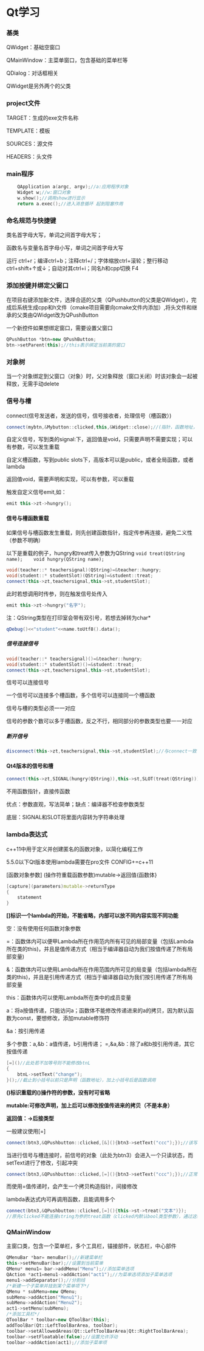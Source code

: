 # Qt学习


### 基类

QWidget：基础空窗口

QMainWindow：主菜单窗口，包含基础的菜单栏等

QDialog：对话框相关

QWidget是另外两个的父类

### project文件

TARGET：生成的exe文件名称

TEMPLATE：模板

SOURCES：源文件

HEADERS：头文件

### main程序

```c++
    QApplication a(argc, argv);//a:应用程序对象
    Widget w;//w:窗口对象
    w.show();//调用show进行显示
    return a.exec();//进入消息循环 起到阻塞作用
```

### 命名规范与快捷键

类名首字母大写，单词之间首字母大写；

函数名与变量名首字母小写，单词之间首字母大写

运行 ctrl+r；编译ctrl+b；注释ctrl+/；字体缩放ctrl+滚轮；整行移动ctrl+shift+↑或↓；自动对其ctrl+i；同名h和cpp切换 F4

### 添加按键并绑定父窗口

在项目右键添加新文件，选择合适的父类（QPushbutton的父类是QWidget），完成后系统生成cpp和h文件（cmake项目需要向cmake文件内添加）,将头文件和继承的父类由QWidget改为QPushButton

一个新控件如果想绑定窗口，需要设置父窗口

```c++
QPushButton *btn=new QPushButton;
btn->setParent(this);//this表示绑定当前类的窗口
```

### 对象树

当一个对象绑定到父窗口（对象）时，父对象释放（窗口关闭）时该对象会一起被释放，无需手动delete

### 信号与槽

connect(信号发送者，发送的信号，信号接收者，处理信号（槽函数）)

```c++
connect(mybtn,&Mybutton::clicked,this,&Widget::close);//(指针，函数地址，指针，函数地址)
```

自定义信号，写到类的signal:下，返回值是void，只需要声明不需要实现；可以有参数，可以发生重载

自定义槽函数，写到public slots下，高版本可以是public，或者全局函数，或者lambda

返回值void，需要声明和实现，可以有参数，可以重载

触发自定义信号emit,如：

```c++
emit this->zt->hungry();
```

#### 信号与槽函数重载

如果信号与槽函数发生重载，则先创建函数指针，指定传参再连接，避免二义性（参数不明确）

以下是重载的例子，hungry和treat传入参数为QString	```void treat(QString name);	void hungry(QString name);```

```c++
void(teacher::* teachersignal)(QString)=&teacher::hungry;
void(student::* studentSlot)(QString)=&student::treat;
connect(this->zt,teachersignal,this->st,studentSlot);
```

此时若想调用时传参，则在触发信号处传入

```c++
emit this->zt->hungry("名字");
```

注：QString类型在打印室会带有双引号，若想去掉转为char*

```c++
qDebug()<<"student"<<name.toUtf8().data();
```

##### 信号连接信号

```c++
void(teacher::* teachersignal)()=&teacher::hungry;
void(student::* studentSlot)()=&student::treat;
connect(this->zt,teachersignal,this->st,studentSlot);
```

信号可以连接信号

一个信号可以连接多个槽函数，多个信号可以连接同一个槽函数

信号与槽的类型必须一一对应

信号的参数个数可以多于槽函数，反之不行，相同部分的参数类型也要一一对应

##### 断开信号

```c++
disconnect(this->zt,teachersignal,this->st,studentSlot);//与connect一致
```

#### Qt4版本的信号和槽

```c++
connect(this->zt,SIGNAL(hungry(QString)),this->st,SLOT(treat(QString)));
```

不用函数指针，直接传函数

优点：参数直观，写法简单；缺点：编译器不检查参数类型

底层：SIGNAL和SLOT将里面内容转为字符串处理

### lambda表达式

c++11中用于定义并创建匿名的函数对象，以简化编程工作

5.5.0以下Qt版本使用lambda需要在pro文件 CONFIG+=c++11

[函数对象参数] (操作符重载函数参数)mutable->返回值{函数体}

```c++
[capture](parameters)mutable->returnType
{
    statement
}
```

**[]标识一个lambda的开始，不能省略，内部可以放不同内容实现不同功能**

空：没有使用任何函数对象参数

=：函数体内可以便甲Lambda所在作用范内所有可见的局部变量（包括Lambda所在类的this)，并且是值传递方式（相当于编译器自动为我们按值传递了所有局部变量)

&：函数体内可以使用Lambda所在作用范围内所可见的局变量（包括lambda所在类的this)，并且是引用传递方式（相当于编译器自动为我们按引用传递了所有局部变量

this：函数体内可以使用Lambda所在类中的成员变量

a：将a按值传递，只能访问a；函数体不能修改传递进来的a的拷贝，因为默认函数为const，要想修改，添加mutable修饰符

&a：按引用传递

多个参数：a,&b：a值传递，b引用传递；	=,&a,&b：除了a和b按引用传递，其它按值传递			

```c++
[=]()//此处若不加等号则不能修改btnL
{
    btnL->setText("change");
}();//截止到小括号以前只是声明（函数地址），加上小括号后是函数调用
```

**()标识重载的()操作符的参数，没有时可省略**

**mutable:可修改声明，加上后可以修改按值传进来的拷贝（不是本身）**

**返回值：->后接类型**

一般建议使用[=]

```c++
connect(btn3,&QPushbutton::clicked,[&](){btn3->setText("ccc");});//该写法会报错
```

当进行信号与槽连接时，前信号的对象（此处为btn3）会进入一个只读状态，而setText进行了修改，引起冲突

```c++
connect(btn3,&QPushbutton::clicked,[=](){btn3->setText("ccc");});//正常运行
```

而使用=值传递时，会产生一个拷贝构造指针，间接修改

lambda表达式内可再调用函数，且能调用多个

```c++
connect(btn3,&QPushbutton::clicked,[=](){this->st->treat("文本")});
//原先clicked不能连接string为参的treat函数（clicked内默认bool类型参数），通过这种方式可以间接连接
```

### QMainWindow

主窗口类，包含一个菜单栏，多个工具栏，锚接部件，状态栏，中心部件

```c++
QMenuBar *bar= menuBar();//新建菜单栏
this->setMenuBar(bar);//设置到当前菜单
QMenu* menu1= bar->addMenu("Menu");//添加菜单选项
QAction *act1=menu1->addAction("act1");//为菜单选项添加子菜单选项
menu1->addSeparator();//分割线
/*新建一个子菜单并挂到某个菜单项下*/
QMenu * subMenu=new QMenu;
subMenu->addAction("Menu1");
subMenu->addAction("Menu2");
act1->setMenu(subMenu);
/*添加工具栏*/
QToolBar * toolbar=new QToolBar(this);
addToolBar(Qt::LeftToolBarArea, toolbar);
toolbar->setAllowedAreas(Qt::LeftToolBarArea|Qt::RightToolBarArea);
toolbar->setFloatable(false);//设置允许浮动
toolbar->addAction(act1);//添加子菜单项
```

